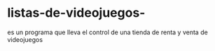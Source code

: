# listas-de-videojuegos-
es un programa que lleva el control de una tienda de renta y venta de videojuegos 
